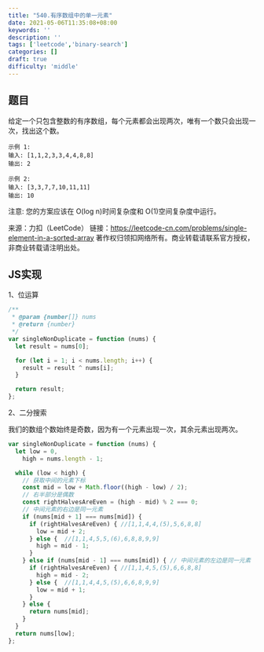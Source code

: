 ```yaml
---
title: "540.有序数组中的单一元素"
date: 2021-05-06T11:35:08+08:00
keywords: ''
description: ''
tags: ['leetcode','binary-search']
categories: []
draft: true
difficulty: 'middle'
---
```


## 题目

给定一个只包含整数的有序数组，每个元素都会出现两次，唯有一个数只会出现一次，找出这个数。

```
示例 1:
输入: [1,1,2,3,3,4,4,8,8]
输出: 2

示例 2:
输入: [3,3,7,7,10,11,11]
输出: 10
```

注意: 您的方案应该在 O(log n)时间复杂度和 O(1)空间复杂度中运行。

来源：力扣（LeetCode）
链接：https://leetcode-cn.com/problems/single-element-in-a-sorted-array
著作权归领扣网络所有。商业转载请联系官方授权，非商业转载请注明出处。


## JS实现

1、位运算 

```javascript
/**
 * @param {number[]} nums
 * @return {number}
 */
var singleNonDuplicate = function (nums) {
  let result = nums[0];

  for (let i = 1; i < nums.length; i++) {
    result = result ^ nums[i];
  }

  return result;
};
```

2、二分搜索

我们的数组个数始终是奇数，因为有一个元素出现一次，其余元素出现两次。

```javascript
var singleNonDuplicate = function (nums) {
  let low = 0,
    high = nums.length - 1;

  while (low < high) {
    // 获取中间的元素下标
    const mid = low + Math.floor((high - low) / 2);
    // 右半部分是偶数
    const rightHalvesAreEven = (high - mid) % 2 === 0;
    // 中间元素的右边是同一元素
    if (nums[mid + 1] === nums[mid]) {
      if (rightHalvesAreEven) { //[1,1,4,4,(5),5,6,8,8]
        low = mid + 2;
      } else {  //[1,1,4,5,5,(6),6,8,8,9,9]
        high = mid - 1;
      }
    } else if (nums[mid - 1] === nums[mid]) { // 中间元素的左边是同一元素
      if (rightHalvesAreEven) { //[1,1,4,5,(5),6,6,8,8]
        high = mid - 2;
      } else {  //[1,1,4,4,5,(5),6,6,8,9,9]
        low = mid + 1;
      }
    } else {
      return nums[mid];
    }
  }
  return nums[low];
};
```